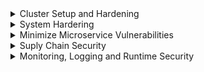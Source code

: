<details>
  <summary>Cluster Setup and Hardening</summary>
  
## Run CIS Benchmark Assessment Tool on Ubuntu
  
## Kube bench
## Service Account
## View Certificate
## KubeConfig
## RBAC
## Cluster Role and Role Bindins
## Kubelet Security
## Secure kubernetes Dashboard
## Verify Platform binary
## Cluster Upgrade
## Network Security Policy
## Ingress 1
## Ingress 2 
  
</details>  


<details>
  <summary>System Hardering</summary>
  
## Limit Node Access
```  
# grep root /etc/passwd
root:x:0:0:root:/root:/bin/bash
# id david
uid=2323(david) gid=2323(david) groups=2323(david) 
# passwd david
Enter new UNIX password: 
# userdel ray
# groupdel devs
# usermod -s /usr/sbin/nologin himanshi
# useradd -d /opt/sam -s /bin/bash -G admin -u 2328 sam  
```  
## SSH Hardening and SUDO 
```
root@controlplane:~# ssh-copy-id -i ~/.ssh/id_rsa.pub jim@node01
jim@node01's password: 
Number of key(s) added: 1
Now try logging into the machine, with:   "ssh 'jim@node01'"
and check to make sure that only the key(s) you wanted were added.

ssh jim@node01  
  
/etc/sudoer
jim     ALL=(ALL:ALL) ALL
jim ALL=(ALL) NOPASSWD:ALL    ############ no password
%admin ALL=(ALL) ALL          ############ user in admin group can sudo  
  
## Create user rob, and make it admin group so that He can sudo   
root@node01:/etc# adduser rob
Adding user `rob' ...
Adding new group `rob' (1002) ...
Adding new user `rob' (1002) with group `rob' ...
Creating home directory `/home/rob' ...
Copying files from `/etc/skel' ...
Enter new UNIX password: 
Retype new UNIX password: 
passwd: password updated successfully
Changing the user information for rob
Enter the new value, or press ENTER for the default
        Full Name []: 
        Room Number []: 
        Work Phone []: 
        Home Phone []: 
        Other []: 
Is the information correct? [Y/n] Y
  
usermod rob -G admin
  
### disable ssh root log, disable pass authentication
#/etc/ssh/sshd_config, systemctl restart sshd
PermitRootLogin no
PasswordAuthentication no   
  
```  
## IDENTIFY OPEN PORTS, REMOVE PACKAGES SERVICES  
```
apt list --installed
apt list --installed | grep python2.7

systemctl list-units -t service  # list only active service
systemctl list-units --all  
lsmod
  
root@controlplane:/etc/systemd/system# systemctl stop nginx
root@controlplane:/etc/systemd/system# systemctl status nginx
● nginx.service - A high performance web server and a reverse proxy server
   Loaded: loaded (/lib/systemd/system/nginx.service; enabled; vendor preset: enabled)
rm /lib/systemd/system/nginx.service
  
/etc/modprobe.d/blacklist.conf
#blacklist evbug
blacklist evbug  

apt remove nginx -y

# netstat -tulpn | grep 9090
tcp        0      0 0.0.0.0:9090            0.0.0.0:*               LISTEN      18508/apache2  
systemctl stop apache2
  
root@controlplane:/etc/modprobe.d# apt list --installed | grep wget
wget/now 1.18-5+deb9u3 amd64 [installed,upgradable to: 1.19.4-1ubuntu2.2]  
root@controlplane:/etc/modprobe.d# apt install wget -y   # update to the latest
root@controlplane:/etc/modprobe.d# apt list --installed | grep wget
wget/bionic-updates,bionic-security,now 1.19.4-1ubuntu2.2 amd64 [installed]  
  
```  
## UFW FIREWALL
```
ufw status
ufw status numbered  # show firewall status as numbered list of RULES
ufw allow 1000:2000/tcp
ufw reset  # reset to the default 
root@node01:~# ufw allow 22
Rules updated
Rules updated (v6)
root@node01:~# ufw status
Status: inactive  

root@node01:~# ufw allow from 135.22.65.0/24 to any port 9090 proto tcp
Rules updated
root@node01:~# ufw allow from 135.22.65.0/24 to any port 9091 proto tcp
Rules updated
root@node01:~# ufw enable
Command may disrupt existing ssh connections. Proceed with operation (y|n)? y
Firewall is active and enabled on system startup

systemctl status lighttpd  
netstat -natulp | grep lighttpd
ufw deny 80
  
ufw disable  
```  
## Seccomp
```
strace -c ls /root

docker run --name tracee --rm --privileged -v /lib/modules/:/lib/modules/:ro -v /usr/src:/usr/src:ro -v /tmp/tracee:/tmp/tracee -it aquasec/tracee:0.4.0 --trace container=new

1471.405184    hello            0      pause            1      /14065   1      /14065   0                sched_process_exit   

root@controlplane:~# head -20 custom-profile.json 
{
    "defaultAction": "SCMP_ACT_ERRNO",  # need to create white list
    "architectures": [
        "SCMP_ARCH_X86_64",
        "SCMP_ARCH_X86",
        "SCMP_ARCH_X32"
    ],
    "syscalls": [
        {
            "names": [
                "accept4",
                "epoll_wait",
                "pselect6",
                "futex",
                "madvise",
  
 
root@controlplane:~# head relaxed-profile.json 
{
    "defaultAction": "SCMP_ACT_ALLOW",  # need to create black list 
    "architectures": [  
  
oot@controlplane:/var/lib/kubelet/seccomp# cd profiles/
root@controlplane:/var/lib/kubelet/seccomp/profiles# ls
audit.json  custom-profile.json  relaxed-profile.json  violation.json
root@controlplane:/var/lib/kubelet/seccomp/profiles#   

```  
```yaml
  
apiVersion: v1
kind: Pod
metadata:
  labels:
    run: nginx
  name: audit-nginx
spec:
  securityContext:                              ########
    seccompProfile:                             ########
      type: Localhost                           ########
      localhostProfile: profiles/audit.json     ######## relative /var/lib/kubelet/seccomp
  containers:
  - image: nginx
    name: nginx  
  
```  
## AppArmor    
```  
root@controlplane:/# aa-status
apparmor module is loaded.
56 profiles are loaded.
19 profiles are in enforce mode.
   /sbin/dhclient
   /usr/bin/lxc-start

root@controlplane:/# kubectl describe pod
Name:         nginx
Namespace:    default
Priority:     0
Node:         controlplane/192.168.121.28
Start Time:   Tue, 02 Nov 2021 20:24:08 +0000
Labels:       run=nginx
Annotations:  container.apparmor.security.beta.kubernetes.io/nginx: localhost/custom-nginx   ##############3
Status:       Pending
Reason:       AppArmor
Message:      Cannot enforce AppArmor: profile "custom-nginx" is not loaded    ###############

root@controlplane:/etc/apparmor.d# cat usr.sbin.nginx
#include <tunables/global>

profile custom-nginx flags=(attach_disconnected,mediate_deleted) {    ################
  #include <abstractions/base>

  network inet tcp,
  network inet udp,
  network inet icmp,

  deny network raw,
  
apparmor_parser -q /etc/apparmor.d/usr.sbin.nginx   ######## load profile, pod blocked ==> running
 
cat /etc/apparmor.d/usr.sbin.nginx-updated
profile restricted-nginx flags=(attach_disconnected,mediate_deleted) {
...
  deny /bin/** wl,
  deny /usr/share/nginx/html/restricted/* rw,      ############ deny restricted folder
  
apparmor_parser -q /etc/apparmor.d/usr.sbin.nginx-updated   ######## load above profile
```
```yaml
apiVersion: v1
kind: Pod
metadata:
    creationTimestamp: null
    labels:
        run: nginx
    name: nginx
    annotations:                                                                             ########
        container.apparmor.security.beta.kubernetes.io/nginx: localhost/restricted-nginx     ########
spec:
    containers:
        -
            image: 'nginx:alpine'
```
```  
http://vhost/allowed/  
http:/vhost/restricted/  ## denied
  
```  
</details>  











<details>
  <summary>Minimize Microservice Vulnerabilities</summary>
  
## Security Contexts
```
kubectl exec ubuntu-sleeper -- whoami
```
jim ALL=(ALL) NOPASSWD:ALL``` yaml
apiVersion: v1
kind: Pod
metadata:
  name: multi-pod
spec:
  securityContext:
    runAsUser: 1001    ###
  containers:
  -  image: ubuntu
     name: web
     command: ["sleep", "5000"]
     securityContext:
       runAsUser: 1002   ###
       capabilities:
         add: ["SYS_TIME"]  ###    
  -  image: ubuntu
     name: sidecar
     command: ["sleep", "5000"]
```
## Validating and Mutating Admission Controllers
webhook function
- Denies all request for pod to run as root in container if no securityContext is provided.
- If no value is set for runAsNonRoot, a default of true is applied, and the user ID defaults to 1234
- Allow to run containers as root if runAsNonRoot set explicitly to false in the securityContext
 
```
kubectl create ns webhook-demo
kubectl -n webhook-demo create secret tls webhook-server-tls \
    --cert "/root/keys/webhook-server-tls.crt" \
    --key "/root/keys/webhook-server-tls.key"
kubectl create -f /root/webhook-deployment.yaml
kubectl create -f /root/webhook-service.yaml

kubectl create -f /root/webhook-configuration.yaml    #############
```
```yaml
# /root/webhook-configuration.yaml                          ################
#apiVersion: admissionregistration.k8s.io/v1beta1
apiVersion: admissionregistration.k8s.io/v1
kind: MutatingWebhookConfiguration
metadata:
  name: demo-webhook
webhooks:
  - name: webhook-server.webhook-demo.svc
    sideEffects: NoneOnDryRun   ### v1
    admissionReviewVersions: ["v1", "v1beta1"]  ### v1  
    clientConfig:
      service:
        name: webhook-server
        namespace: webhook-demo
        path: "/mutate"
      caBundle: xxxx    
    rules:     
      - operations: [ "CREATE" ]        
        apiGroups: [""]        
        apiVersions: ["v1"]        
        resources: ["pods"]
```
```
#############################
None =>   securityContext:       ### add securityContext
            runAsNonRoot: true
            runAsUser: 1234
           
securityContext:     =>     securityContext:
   runAsNonRoot: false        runAsNonRoot: false  

securityContext:
  runAsNonRoot: true
  runAsUser: 0
root@controlplane:~# kubectl apply -f /root/pod-with-conflict.yaml
Error from server: error when creating "/root/pod-with-conflict.yaml": admission webhook "webhook-server.webhook-demo.svc" denied the request: runAsNonRoot specified, but runAsUser set to 0 (the root user)
```

## Pod Security Policy
```
ps -ef | grep api | grep able  # check enable-admission-plugins or disable-admission-plugins
kube-apiserver.yaml
    - --enable-admission-plugins=NodeRestriction,PodSecurityPolicy                 #############

root@controlplane:~# cat psp.yaml 
apiVersion: policy/v1beta1
kind: PodSecurityPolicy     #################
metadata:
  name: example-psp
spec:
  privileged: false
  seLinux:
    rule: RunAsAny
  runAsUser:
    rule: RunAsAny
  supplementalGroups:
    rule: RunAsAny
  fsGroup:
    rule: RunAsAny
  volumes:
  - configMap
  - secret
  - emptyDir
  - hostPath

kubectl apply -f /root/psp.yaml

root@controlplane:~# kubectl apply -f pod.yaml        
Error from server (Forbidden): error when creating "pod.yaml": pods "example-app" is forbidden: PodSecurityPolicy: unable to admit pod: [spec.containers[0].securityContext.privileged: Invalid value: true: Privileged containers are not allowed spec.containers[0].securityContext.capabilities.add: Invalid value: "CAP_SYS_BOOT": capability may not be added]
 
```
## OPA - Open Policy Agent (port 8181, rego)
```
export VERSION=v0.27.1
curl -L -o opa https://github.com/open-policy-agent/opa/releases/download/${VERSION}/opa_linux_amd64
chmod 755 ./opa
./opa run -s &  

root@controlplane:~# cat example.rego 
package httpapi.authz
import input
default allow =     # default allow = flase  
allow {
 input.path == "home"
 input.user == "Kedar"
 }
  
./opa test example.rego                   ##################
1 error occurred during loading: example.rego:3: rego_parse_error: illegal default rule (value cannot contain var)
        default allow = 
        ^

# load the policy file after fix the: default allow = false
curl -X PUT --data-binary @sample.rego http://localhost:8181/v1/policies/samplepolicy    ###################
 
  
```  
## OPA in Kubernetes
```
kube-mgmt: Replicate kube resource to OPA, Load Policy into OPA via kubernetes
root@controlplane:~# cat untrusted-registry.rego 
package kubernetes.admission

deny[msg] {
  input.request.kind.kind == "Pod"
  image := input.request.object.spec.containers[_].image
  not startswith(image, "hooli.com/")
  msg := sprintf("image '%v' comes from untrusted registry", [image])
}

root@controlplane:~# cat test.yaml 
kind: Pod
apiVersion: v1
metadata:
  name: test
spec:
  containers:
  - image: nginx
    name: nginx-frontend
  - image: hooli.com/mysql
    name: mysql-backend  

kubectl create configmap untrusted-registry --from-file=untrusted-registry.rego

root@controlplane:~# kubectl apply -n dev -f /root/test.yaml
Error from server (image 'nginx' comes from untrusted registry): error when creating "/root/test.yaml": admission webhook "validating-webhook.openpolicyagent.org" denied the request: image 'nginx' comes from untrusted registry
  
# fix it with 
image: hooli.com/nginx  

root@controlplane:~# cat unique-host.rego 
package kubernetes.admission
import data.kubernetes.ingresses

deny[msg] {
    some other_ns, other_ingress
    input.request.kind.kind == "Ingress"
    input.request.operation == "CREATE"
    host := input.request.object.spec.rules[_].host
    ingress := ingresses[other_ns][other_ingress]
    other_ns != input.request.namespace
    ingress.spec.rules[_].host == host
    msg := sprintf("invalid ingress host %q (conflicts with %v/%v)", [host, other_ns, other_ingress])
}  
  
kubectl create configmap unique-host --from-file=/root/unique-host.rego
root@controlplane:~# cat ingress-test-1.yaml 
apiVersion: networking.k8s.io/v1 
kind: Ingress
metadata:
  name: prod
  namespace: test-1
spec:
  rules:
  - host: initech.com
    http:
      paths:
      - path: /finance-1
        pathType: Prefix
        backend:
          service:
            name: banking
            port: 
              number: 443
root@controlplane:~# kubectl apply -f /root/ingress-test-1.yaml
ingress.networking.k8s.io/prod created
  
root@controlplane:~# cat ingress-test-2.yaml 
apiVersion: networking.k8s.io/v1
kind: Ingress
metadata:
  name: prod
  namespace: test-2
spec:
  rules:
  - host: initech.com
    http:
      paths:
      - path: /finance-2
        pathType: Prefix
        backend:
          service:
            name: banking
            port: 
              number: 443
root@controlplane:~# kubectl apply -f /root/ingress-test-2.yaml
Error from server (invalid ingress host "initech.com" (conflicts with test-1/prod)): error when creating "/root/ingress-test-2.yaml": admission webhook "validating-webhook.openpolicyagent.org" denied the request: invalid ingress host "initech.com" (conflicts with test-1/prod)
root@controlplane:~# 
  
  
  
 
  
```  
## Manage Kubernetes secrets
```
root@controlplane:~# k describe secrets default-token-26hjx 
Name:         default-token-26hjx
Namespace:    default
...
Type:  kubernetes.io/service-account-token
Data
====
ca.crt:     1066 bytes
namespace:  7 bytes
token:    eyJhbGciOiJSUzI..
  
kubectl create secret generic db-secret --from-literal=DB_Host=sql01 --from-literal=DB_User=root --from-literal=DB_Password=password123  ########

apiVersion: v1 
kind: Pod 
metadata:
  labels:
    name: webapp-pod
  name: webapp-pod
  namespace: default 
spec:
  containers:
  - image: kodekloud/simple-webapp-mysql
    imagePullPolicy: Always
    name: webapp
    envFrom:
    - secretRef:
        name: db-secret     #############  
  
  
```  
## Using Runtime in kubernetes (gvisor, kata)
```
root@controlplane:~# docker info | grep -i runtime   ################
WARNING: No swap limit support
 Runtimes: runc
 Default Runtime: runc
  
root@controlplane:~# k get runtimeclasses   #####################3
NAME              HANDLER        AGE
gvisor            runsc          5m15s
kata-containers   kata-runtime   5m14s
  
apiVersion: node.k8s.io/v1
kind: RuntimeClass
metadata:
    name: secure-runtime
handler: runsc                      ##########################
 
root@controlplane:~# k get runtimeclasses.node.k8s.io 
NAME              HANDLER        AGE
gvisor            runsc          7m23s
kata-containers   kata-runtime   7m22s
secure-runtime    runsc          4s    #########################
  
root@controlplane:~# cat 6.yml 
apiVersion: v1
kind: Pod
metadata:
    name: simple-webapp-1
    labels:
        name: simple-webapp
spec:
   runtimeClassName: secure-runtime          ############################
   containers:
     - name: simple-webapp
       image: kodekloud/webapp-delayed-start
       ports:
        - containerPort: 8080
  
  
  
  
  
```  
  
## Implement Pod to Pod encryption by mTLS
</details>



<details>
  <summary>Suply Chain Security</summary>

## image security

```
  - image: myprivateregistry.com:5000/nginx:alpine


kubectl create secret docker-registry private-reg-cred --docker-username=dock_user --docker-password=dock_password --docker-server=myprivateregistry.com:5000 --docker-email=dock_user@myprivateregistry.com

apiVersion: v1
kind: Pod
metadata:
  name: foo
  namespace: awesomeapps
spec:
  containers:
    - name: foo
      image: janedoe/awesomeapp:v1
  imagePullSecrets:
    - name: myregistrykey
```    
    


## white list allowed registry  # enforce image not using latest
```
kubectl apply -f image-policy-webhook.yaml
   image-bouncer-webhook:30080

#     --registry-whitelist=docker.io,k8s.gcr.io

/etc/kubernetes/pki/admission_configuration.yaml  # refer to kubeconfigfile
  kubeConfigFile: /etc/kubernetes/pki/admission_kube_config.yaml
  
root@controlplane:/etc/kubernetes/pki# cat admission_configuration.yaml 
apiVersion: apiserver.config.k8s.io/v1
kind: AdmissionConfiguration
plugins:
- name: ImagePolicyWebhook
  configuration:
    imagePolicy:
      kubeConfigFile: /etc/kubernetes/pki/admission_kube_config.yaml 
      allowTTL: 50
      denyTTL: 50
      retryBackoff: 500
      defaultAllow: false  

kubeConfigFile: /etc/kubernetes/pki/admission_kube_config.yaml  # https://image-bouncer-webhook:30080
  server: https://image-bouncer-webhook:30080/image_policy


/etc/kubernetes/manifests/kube-apiserver.yaml
    - --enable-admission-plugins=NodeRestriction,ImagePolicyWebhook
    - --admission-control-config-file=/etc/kubernetes/pki/admission_configuration.yaml


kubectl apply -f /root/nginx-latest.yml
replicaset.apps/nginx-latest created

kubectl describe replicaset nginx-latest
Error from server (Forbidden): pods "nginx" is forbidden: image policy webhook backend denied one or more images: Images using latest tag are not allowed

 image: nginx:1.19
 kubectl apply -f /root/nginx-latest.yml
 
```


## kybesec # scan kube manifest yaml 

```
wget https://github.com/controlplaneio/kubesec/releases/download/v2.11.0/kubesec_linux_amd64.tar.gz
tar -xvf  kubesec_linux_amd64.tar.gz
mv kubesec /usr/bin

kubesec scan /root/node.yaml  > /root/kubesec_report.json
# In node.yaml template change privileged: true to privileged: false under securityContext:
kubesec scan /root/node.yaml  > /root/kubesec_report.json

```

## trivy  # image

```
#Add the trivy-repo
apt-get  update
apt-get install wget apt-transport-https gnupg lsb-release
wget -qO - https://aquasecurity.github.io/trivy-repo/deb/public.key | sudo apt-key add -
echo deb https://aquasecurity.github.io/trivy-repo/deb $(lsb_release -sc) main | sudo tee -a /etc/apt/sources.list.d/trivy.list

#Update Repo and Install trivy
apt-get update
apt-get install trivy


docker pull python:3.10.0a4-alpine
trivy image --output /root/python_alpine.txt python:3.10.0a4-alpine

root@controlplane:~# trivy image --output /root/python_alpine.txt python:3.10.0a4-alpine
2021-10-30T23:05:15.429Z        INFO    Detected OS: alpine
2021-10-30T23:05:15.429Z        INFO    Detecting Alpine vulnerabilities...
2021-10-30T23:05:15.430Z        INFO    Number of language-specific files: 1
2021-10-30T23:05:15.430Z        INFO    Detecting python-pkg vulnerabilities...

python:3.10.0a4-alpine (alpine 3.12.3)
======================================
Total: 21 (UNKNOWN: 0, LOW: 2, MEDIUM: 6, HIGH: 10, CRITICAL: 3)


Python (python-pkg)
===================
Total: 1 (UNKNOWN: 0, LOW: 0, MEDIUM: 1, HIGH: 0, CRITICAL: 0)



trivy image --severity HIGH --output /root/python.txt python:3.10.0a4-alpine

root@controlplane:~# trivy image --severity HIGH --output /root/python.txt python:3.10.0a4-alpine
2021-10-30T23:07:22.930Z        INFO    Detected OS: alpine
2021-10-30T23:07:22.930Z        INFO    Detecting Alpine vulnerabilities...
2021-10-30T23:07:22.933Z        INFO    Number of language-specific files: 1
2021-10-30T23:07:22.933Z        INFO    Detecting python-pkg vulnerabilities...

python:3.10.0a4-alpine (alpine 3.12.3)
======================================
Total: 10 (HIGH: 10)


Python (python-pkg)
===================
Total: 0 (HIGH: 0)


trivy image --input alpine.tar --format json --output /root/alpine.json


```
</details>  
  
<details>
  <summary>Monitoring, Logging and Runtime Security</summary>
  
## Falco
```
systemctl status falco
journalctl -u falco

/etc/falco/falco.yaml

Oct 31 03:25:50 controlplane falco[632]: 03:25:50.514987067: Error Package management process launched in container (user=root user_loginuid=-1 command=apt update container_id=316f59cd09a1 container_name=k8s_simple-webapp-1_simple-webapp-1_critical-apps_37a12c57-f0a5-4768-8016-8f60dd6af7d3_0 image=nginx:latest)

Oct 31 03:28:29 controlplane falco[632]: 03:28:29.117105566: Error File below / or /root opened for writing (user=root user_loginuid=-1 command=bash parent=bash file=/root/compromised_pods.txt program=bash container_id=host image=<NA>)

root@controlplane:/# grep -ir 'Package management process launched in container' /etc/falco/ 
/etc/falco/falco_rules.yaml:    Package management process launched in container (user=%user.name user_loginuid=%user.loginuid
root@controlplane:/# 

/etc/falco/falco_rules.yaml
# Container is supposed to be immutable. Package management should be done in building the image.
- rule: Launch Package Management Process in Container
  desc: Package management process ran inside container
  condition: >
    spawned_process
    and container
    and user.name != "_apt"
    and package_mgmt_procs
    and not package_mgmt_ancestor_procs
    and not user_known_package_manager_in_container
  output: >
    Package management process launched in container (user=%user.name user_loginuid=%user.loginuid
    command=%proc.cmdline container_id=%container.id container_name=%container.name image=%container.image.repository:%container.image.tag)
  priority: ERROR
  tags: [process, mitre_persistence]
  
  
  
  /etc/falco/falco_rules.local.yaml
  - rule: Launch Package Management Process in Container
  desc: Package management process ran inside container
  condition: >
    spawned_process
    and container
    and user.name != "_apt"
    and package_mgmt_procs
    and not package_mgmt_ancestor_procs
    and not user_known_package_manager_in_container
  output: >
    Package Management Tools Executed (user=%user.name command=%proc.cmdline container_id=%container.id)
  priority: ERROR
  tags: [process, mitre_persistence]
  
  kill -1 $(cat /var/run/falco.pid)
```
## ENSURE IMMUTABILITY OF CONTAINERS AT RUNTIME
```
    securityContext:
      privileged: true               #need: not true    withtout: container can be priviliged
      readOnlyRootFilesystem: true   #need: true    without it: pod can write to root file system
      

apiVersion: v1
kind: Pod
metadata:
  labels:
    name: triton
  name: triton
  namespace: alpha
spec:
  containers:
  - image: httpd
    name: triton
    securityContext:
      readOnlyRootFilesystem: true
    volumeMounts:
    - mountPath: /usr/local/apache2/logs
      name: log-volume
  volumes:
  - name: log-volume
    emptyDir: {}      
      
apiVersion: v1
kind: Pod
metadata:
  name: security-context-demo
spec:
  securityContext:
    runAsUser: 1000
    runAsGroup: 3000
    fsGroup: 2000
```
## Audit
```
Create /etc/kubernetes/prod-audit.yaml as below:

apiVersion: audit.k8s.io/v1
kind: Policy
rules:
- level: Metadata
  namespaces: ["prod"]
  verbs: ["delete"]
  resources:
  - group: ""
    resources: ["secrets"]
    
Next, make sure to enable logging in api-server:

 - --audit-policy-file=/etc/kubernetes/prod-audit.yaml
 - --audit-log-path=/var/log/prod-secrets.log
 - --audit-log-maxage=30
 
Then, add volumes and volume mounts as shown in the below snippets.
volumes:

  - name: audit
    hostPath:
      path: /etc/kubernetes/prod-audit.yaml
      type: File

  - name: audit-log
    hostPath:
      path: /var/log/prod-secrets.log
      type: FileOrCreate
volumeMounts:

  - mountPath: /etc/kubernetes/prod-audit.yaml
    name: audit
    readOnly: true
  - mountPath: /var/log/prod-secrets.log
    name: audit-log
    readOnly: false

then save the file and make sure that kube-apiserver restarts.


{"kind":"Event","apiVersion":"audit.k8s.io/v1","level":"Metadata","auditID":"9787902b-0abe-4fb3-9c6e-4a090caa26c7","stage":"RequestReceived","requestURI":"/api/v1/namespaces/prod/secrets/blah","verb":"delete","user":{"username":"kubernetes-admin","groups":["system:masters","system:authenticated"]},"sourceIPs":["10.41.5.3"],"userAgent":"kubectl/v1.20.0 (linux/amd64) kubernetes/af46c47","objectRef":{"resource":"secrets","namespace":"prod","name":"blah","apiVersion":"v1"},"requestReceivedTimestamp":"2021-11-01T17:33:36.892980Z","stageTimestamp":"2021-11-01T17:33:36.892980Z"}
{"kind":"Event","apiVersion":"audit.k8s.io/v1","level":"Metadata","auditID":"9787902b-0abe-4fb3-9c6e-4a090caa26c7","stage":"ResponseComplete","requestURI":"/api/v1/namespaces/prod/secrets/blah","verb":"delete","user":{"username":"kubernetes-admin","groups":["system:masters","system:authenticated"]},"sourceIPs":["10.41.5.3"],"userAgent":"kubectl/v1.20.0 (linux/amd64) kubernetes/af46c47","objectRef":{"resource":"secrets","namespace":"prod","name":"blah","apiVersion":"v1"},"responseStatus":{"metadata":{},"status":"Success","code":200},"requestReceivedTimestamp":"2021-11-01T17:33:36.892980Z","stageTimestamp":"2021-11-01T17:33:36.900224Z","annotations":{"authorization.k8s.io/decision":"allow","authorization.k8s.io/reason":""}}

```
</details>

